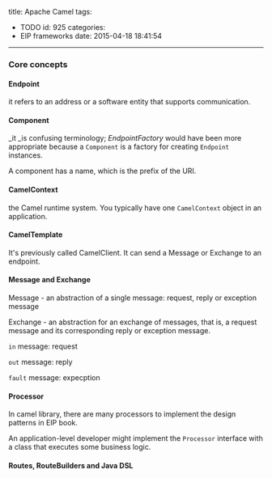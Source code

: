 title: Apache Camel
tags:
  - TODO
id: 925
categories:
  - EIP frameworks
date: 2015-04-18 18:41:54
---

### Core concepts

#### Endpoint

it refers to an address or a software entity that supports communication.

#### Component

_it _is confusing terminology; _EndpointFactory_ would have been more appropriate because a `Component` is a factory for creating `Endpoint` instances.

A component has a name, which is the prefix of the URI.

#### CamelContext

the Camel runtime system. You typically have one `CamelContext` object in an application.

#### CamelTemplate

It's previously called CamelClient. It can send a Message or Exchange to an endpoint.

#### Message and Exchange

Message - an abstraction of a single message: request, reply or exception message

Exchange - an abstraction for an exchange of messages, that is, a request message and its corresponding reply or exception message.

`in` message: request

`out` message: reply

`fault` message: expecption

#### Processor

In camel library, there are many processors to implement the design patterns in EIP book.

An application-level developer might implement the `Processor` interface with a class that executes some business logic.

#### Routes, RouteBuilders and Java DSL

&nbsp;

&nbsp;
